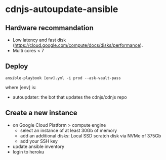 # cdnjs-autoupdate-ansible

## Hardware recommandation

- Low latency and fast disk (https://cloud.google.com/compute/docs/disks/performance).
- Multi cores < 7

## Deploy

```
ansible-playbook [env].yml -i prod --ask-vault-pass
```

where [env] is:
- autoupdater: the bot that updates the cdnjs/cdnjs repo

## Create a new instance

- on Google Cloud Platform > compute engine
    - select an instance of at least 30Gb of memory
    - add an additional disks: Local SSD scratch disk via NVMe of 375Gb
    - add your SSH key
- update ansible inventory
- login to heroku
